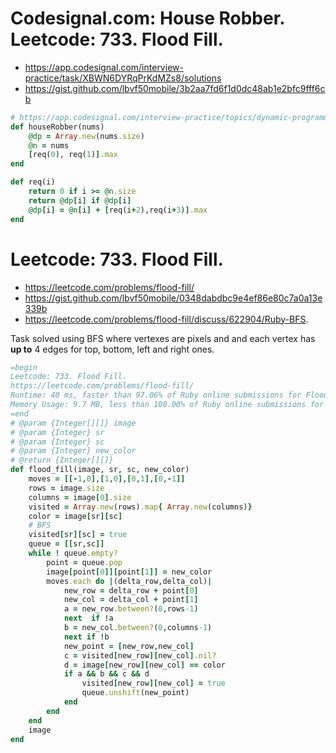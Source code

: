 # Codesignal.com: House Robber. Leetcode: 733. Flood Fill.

- https://app.codesignal.com/interview-practice/task/XBWN6DYRqPrKdMZs8/solutions
- https://gist.github.com/lbvf50mobile/3b2aa7fd6f1d0dc48ab1e2bfc9fff6cb

```Ruby
# https://app.codesignal.com/interview-practice/topics/dynamic-programming-basic
def houseRobber(nums)
    @dp = Array.new(nums.size)
    @n = nums
    [req(0), req(1)].max
end

def req(i)
    return 0 if i >= @n.size
    return @dp[i] if @dp[i]
    @dp[i] = @n[i] + [req(i+2),req(i+3)].max
end
```

# Leetcode: 733. Flood Fill.

- https://leetcode.com/problems/flood-fill/
- https://gist.github.com/lbvf50mobile/0348dabdbc9e4ef86e80c7a0a13e339b
- https://leetcode.com/problems/flood-fill/discuss/622904/Ruby-BFS.


Task solved using BFS where vertexes are pixels and and each  vertex has **up to** 4 edges for top, bottom, left and right ones. 

```Ruby
=begin
Leetcode: 733. Flood Fill.
https://leetcode.com/problems/flood-fill/
Runtime: 40 ms, faster than 97.06% of Ruby online submissions for Flood Fill.
Memory Usage: 9.7 MB, less than 100.00% of Ruby online submissions for Flood Fill.
=end
# @param {Integer[][]} image
# @param {Integer} sr
# @param {Integer} sc
# @param {Integer} new_color
# @return {Integer[][]}
def flood_fill(image, sr, sc, new_color)
    moves = [[-1,0],[1,0],[0,1],[0,-1]]
    rows = image.size
    columns = image[0].size
    visited = Array.new(rows).map{ Array.new(columns)}
    color = image[sr][sc]
    # BFS
    visited[sr][sc] = true
    queue = [[sr,sc]]
    while ! queue.empty?
        point = queue.pop
        image[point[0]][point[1]] = new_color
        moves.each do |(delta_row,delta_col)|
            new_row = delta_row + point[0]
            new_col = delta_col + point[1]
            a = new_row.between?(0,rows-1)
            next  if !a
            b = new_col.between?(0,columns-1)
            next if !b
            new_point = [new_row,new_col]
            c = visited[new_row][new_col].nil?
            d = image[new_row][new_col] == color
            if a && b && c && d
                visited[new_row][new_col] = true
                queue.unshift(new_point)
            end
        end
    end
    image
end
```
